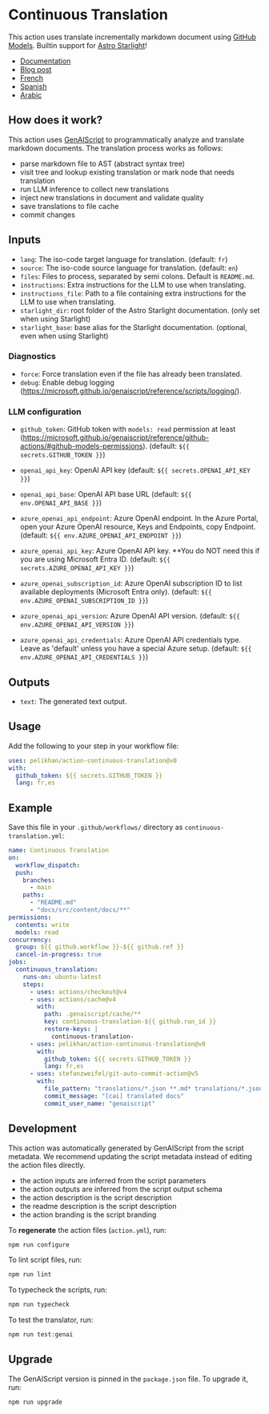 # Continuous Translation

This action uses translate incrementally markdown document using [GitHub Models](https://github.com/models).
Builtin support for [Astro Starlight](https://starlight.astro.build/)!

- [Documentation](https://pelikhan.github.io/action-continuous-translation/)
- [Blog post](https://microsoft.github.io/genaiscript/blog/continuous-translations/)
- [French](./README.fr.md)
- [Spanish](./README.es.md)
- [Arabic](./README.ar.md)

## How does it work?

This action uses [GenAIScript](https://microsoft.github.io/genaiscript/) to programmatically analyze and translate markdown documents. The translation process works as follows:

- parse markdown file to AST (abstract syntax tree)
- visit tree and lookup existing translation or mark node that needs translation
- run LLM inference to collect new translations
- inject new translations in document and validate quality
- save translations to file cache
- commit changes

## Inputs

- `lang`: The iso-code target language for translation. (default: `fr`)
- `source`: The iso-code source language for translation. (default: `en`)
- `files`: Files to process, separated by semi colons. Default is `README.md`.
- `instructions`: Extra instructions for the LLM to use when translating.
- `instructions_file`: Path to a file containing extra instructions for the LLM to use when translating.
- `starlight_dir`: root folder of the Astro Starlight documentation. (only set when using Starlight)
- `starlight_base`: base alias for the Starlight documentation. (optional, even when using Starlight)

### Diagnostics

- `force`: Force translation even if the file has already been translated.
- `debug`: Enable debug logging (https://microsoft.github.io/genaiscript/reference/scripts/logging/).

### LLM configuration

- `github_token`: GitHub token with `models: read` permission at least (https://microsoft.github.io/genaiscript/reference/github-actions/#github-models-permissions). (default: `${{ secrets.GITHUB_TOKEN }}`)

- `openai_api_key`: OpenAI API key (default: `${{ secrets.OPENAI_API_KEY }}`)
- `openai_api_base`: OpenAI API base URL (default: `${{ env.OPENAI_API_BASE }}`)
- `azure_openai_api_endpoint`: Azure OpenAI endpoint. In the Azure Portal, open your Azure OpenAI resource, Keys and Endpoints, copy Endpoint. (default: `${{ env.AZURE_OPENAI_API_ENDPOINT }}`)
- `azure_openai_api_key`: Azure OpenAI API key. \*\*You do NOT need this if you are using Microsoft Entra ID. (default: `${{ secrets.AZURE_OPENAI_API_KEY }}`)
- `azure_openai_subscription_id`: Azure OpenAI subscription ID to list available deployments (Microsoft Entra only). (default: `${{ env.AZURE_OPENAI_SUBSCRIPTION_ID }}`)
- `azure_openai_api_version`: Azure OpenAI API version. (default: `${{ env.AZURE_OPENAI_API_VERSION }}`)
- `azure_openai_api_credentials`: Azure OpenAI API credentials type. Leave as 'default' unless you have a special Azure setup. (default: `${{ env.AZURE_OPENAI_API_CREDENTIALS }}`)

## Outputs

- `text`: The generated text output.

## Usage

Add the following to your step in your workflow file:

```yaml
uses: pelikhan/action-continuous-translation@v0
with:
  github_token: ${{ secrets.GITHUB_TOKEN }}
  lang: fr,es
```

## Example

Save this file in your `.github/workflows/` directory as `continuous-translation.yml`:

```yaml
name: Continuous Translation
on:
  workflow_dispatch:
  push:
    branches:
      - main
    paths:
      - "README.md"
      - "docs/src/content/docs/**"
permissions:
  contents: write
  models: read
concurrency:
  group: ${{ github.workflow }}-${{ github.ref }}
  cancel-in-progress: true
jobs:
  continuous_translation:
    runs-on: ubuntu-latest
    steps:
      - uses: actions/checkout@v4
      - uses: actions/cache@v4
        with:
          path: .genaiscript/cache/**
          key: continuous-translation-${{ github.run_id }}
          restore-keys: |
            continuous-translation-
      - uses: pelikhan/action-continuous-translation@v0
        with:
          github_token: ${{ secrets.GITHUB_TOKEN }}
          lang: fr,es
      - uses: stefanzweifel/git-auto-commit-action@v5
        with:
          file_pattern: "translations/*.json **.md* translations/*.json"
          commit_message: "[cai] translated docs"
          commit_user_name: "genaiscript"
```

## Development

This action was automatically generated by GenAIScript from the script metadata.
We recommend updating the script metadata instead of editing the action files directly.

- the action inputs are inferred from the script parameters
- the action outputs are inferred from the script output schema
- the action description is the script description
- the readme description is the script description
- the action branding is the script branding

To **regenerate** the action files (`action.yml`), run:

```bash
npm run configure
```

To lint script files, run:

```bash
npm run lint
```

To typecheck the scripts, run:

```bash
npm run typecheck
```

To test the translator, run:

```bash
npm run test:genai
```

## Upgrade

The GenAIScript version is pinned in the `package.json` file. To upgrade it, run:

```bash
npm run upgrade
```
